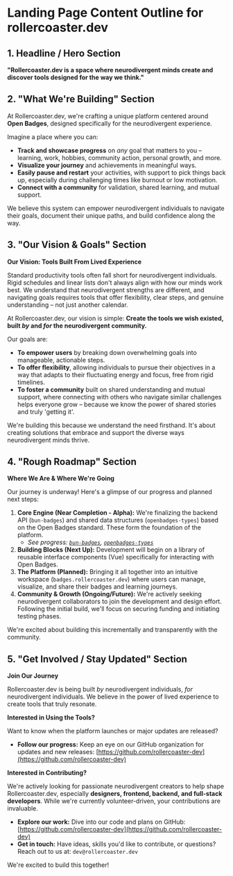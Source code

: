 # Landing Page Content Outline for rollercoaster.dev

## 1. Headline / Hero Section

**"Rollercoaster.dev is a space where neurodivergent minds create and discover tools designed for the way we think."**

## 2. "What We're Building" Section

At Rollercoaster.dev, we're crafting a unique platform centered around **Open Badges**, designed specifically for the neurodivergent experience.

Imagine a place where you can:

*   **Track and showcase progress** on *any* goal that matters to you – learning, work, hobbies, community action, personal growth, and more.
*   **Visualize your journey** and achievements in meaningful ways.
*   **Easily pause and restart** your activities, with support to pick things back up, especially during challenging times like burnout or low motivation.
*   **Connect with a community** for validation, shared learning, and mutual support.

We believe this system can empower neurodivergent individuals to navigate their goals, document their unique paths, and build confidence along the way.

## 3. "Our Vision & Goals" Section

**Our Vision: Tools Built From Lived Experience**

Standard productivity tools often fall short for neurodivergent individuals. Rigid schedules and linear lists don't always align with how our minds work best. We understand that neurodivergent strengths are different, and navigating goals requires tools that offer flexibility, clear steps, and genuine understanding – not just another calendar.

At Rollercoaster.dev, our vision is simple: **Create the tools we wish existed, built *by* and *for* the neurodivergent community.**

Our goals are:

*   **To empower users** by breaking down overwhelming goals into manageable, actionable steps.
*   **To offer flexibility**, allowing individuals to pursue their objectives in a way that adapts to their fluctuating energy and focus, free from rigid timelines.
*   **To foster a community** built on shared understanding and mutual support, where connecting with others who navigate similar challenges helps everyone grow – because we know the power of shared stories and truly 'getting it'.

We're building this because we understand the need firsthand. It's about creating solutions that embrace and support the diverse ways neurodivergent minds thrive.

## 4. "Rough Roadmap" Section

**Where We Are & Where We're Going**

Our journey is underway! Here's a glimpse of our progress and planned next steps:

1.  **Core Engine (Near Completion - Alpha):** We're finalizing the backend API (`bun-badges`) and shared data structures (`openbadges-types`) based on the Open Badges standard. These form the foundation of the platform.
    *   *See progress: [`bun-badges`](https://github.com/rollercoaster-dev/bun-badges), [`openbadges-types`](https://github.com/rollercoaster-dev/openbadges-types)*
2.  **Building Blocks (Next Up):** Development will begin on a library of reusable interface components (Vue) specifically for interacting with Open Badges.
3.  **The Platform (Planned):** Bringing it all together into an intuitive workspace (`badges.rollercoaster.dev`) where users can manage, visualize, and share their badges and learning journeys.
4.  **Community & Growth (Ongoing/Future):** We're actively seeking neurodivergent collaborators to join the development and design effort. Following the initial build, we'll focus on securing funding and initiating testing phases.

We're excited about building this incrementally and transparently with the community.

## 5. "Get Involved / Stay Updated" Section

**Join Our Journey**

Rollercoaster.dev is being built *by* neurodivergent individuals, *for* neurodivergent individuals. We believe in the power of lived experience to create tools that truly resonate.

**Interested in Using the Tools?**

Want to know when the platform launches or major updates are released?

*   **Follow our progress:** Keep an eye on our GitHub organization for updates and new releases: [https://github.com/rollercoaster-dev](https://github.com/rollercoaster-dev)

**Interested in Contributing?**

We're actively looking for passionate neurodivergent creators to help shape Rollercoaster.dev, especially **designers, frontend, backend, and full-stack developers**. While we're currently volunteer-driven, your contributions are invaluable.

*   **Explore our work:** Dive into our code and plans on GitHub: [https://github.com/rollercoaster-dev](https://github.com/rollercoaster-dev)
*   **Get in touch:** Have ideas, skills you'd like to contribute, or questions? Reach out to us at: `dev@rollercoaster.dev`

We're excited to build this together! 